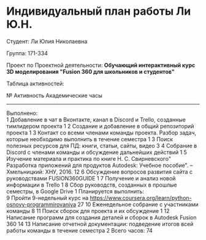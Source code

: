 **Индивидуальный план работы Ли Ю.Н.**
======================================

Студент: Ли Юлия Николаевна

Группа: 171-334

Проект по Проектной деятельности: **Обучающий интерактивный курс 3D
моделирования "Fusion 360 для школьников и студентов"**

Таблица активностей:

  №                        Активность                                                                                                                                             Академические часы
  ------------------------ ------------------------------------------------------------------------------------------------------------------------------------------------------ --------------------
  Выполнено:                                                                                                                                                                      
  1                        Добавление в чат в Вконтакте, канал в Discord и Trello, созданные тимлидером проекта                                                                   1
  2                        Создание и добавление в общий репозиторий проекта                                                                                                      1
  3                        Контакт со всеми членами команды проекта. Разбор задач, которые необходимо выполнить в течение семестра                                                1
  3                        Поиск полезных ресурсов для ПД: книги, статьи, сайты, видео                                                                                            3
  4                        Собрание в Discord с членами команды и обсуждение дальнейших действий                                                                                  1
  5                        Изучение материала и практика по книге Н. С. Свирневского" Разработка приложений для продуктов Autodesk: Учебное пособие". – Хмельницкий: ХНУ, 2016.   12
  6                        Обсуждение вопросов развития сайта с руководствами FUSION360GUIDE                                                                                      1
  7                        Получение и анализ новой информации в Trello                                                                                                           1
  8                        Сбор руководств, созданных в прошлые семестры, в Google Drive                                                                                          1
  Планируется выполнить:                                                                                                                                                          
  9                        Пройти 9-недельный курс на https://www.coursera.org/learn/python-osnovy-programmirovaniya                                                              27
  10                       Еженедельное собрание с участниками команды                                                                                                            8
  11                       Поиск сборок для проекта и их обсуждение                                                                                                               1
  12                       Написание программ для создания деталей и сборок в Autodesk Fusion 360                                                                                 14
  13                       Написание отчетной документации: подведение итогов всей работы команды в течение семестра                                                              2
  Всего часов:                                                                                                                                                                    74


